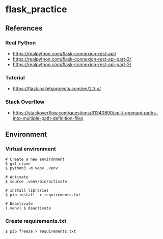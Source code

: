# flask_practice

## References

### Real Python

- https://realpython.com/flask-connexion-rest-api/
- https://realpython.com/flask-connexion-rest-api-part-2/
- https://realpython.com/flask-connexion-rest-api-part-3/

### Tutorial

- https://flask.palletsprojects.com/en/2.3.x/

### Stack Overflow

- https://stackoverflow.com/questions/61340890/split-openapi-paths-into-multiple-path-definition-files

## Environment

### Virtual environment

```
# Create a new environment
$ git clone 
$ python3 -m venv .venv

# Activate
$ source .venv/bin/activate

# Install libraries
$ pip install -r requirements.txt

# Deactivate
(.venv) $ deactivate
```

### Create requirements.txt

```
$ pip freeze > requirements.txt  
```
